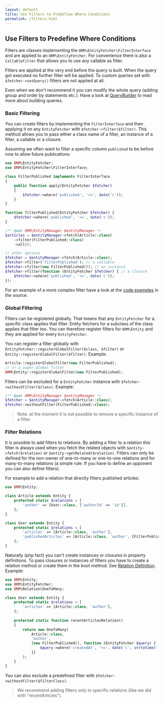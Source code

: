```yaml
---
layout: default
title: Use Filters to Predefine Where Conditions
permalink: /filters.html
---
```

## Use Filters to Predefine Where Conditions

Filters are classes implementing the `ORM\EntityFetcher\FilterInterface` and are applied to an `ORM\EntityFetcher`. For
convenience there is also a `CallableFilter` that allows you to use any callable as filter.

Filters are applied at the very end before the query is built. When the query got executed no further filter will be
applied. To custom queries set with `$fetcher->setQuery()` filters are not applied at all.

Even when we don't recommend it you can modify the whole query (adding group and order by statements etc.). Have a look
at [QueryBuilder](querybuilder.md) to read more about building queries.

### Basic Filtering

You can create filters by implementing the `FilterInterface` and then applying it on any `EntityFetcher` with 
`$fetcher->filter($filter)`. This method allows you to pass either a class name of a filter, an instance of a filter,
a callable or a closure.

Assuming we often want to filter a specific column `published` to be before now to allow future publications:

```php
use ORM\EntityFetcher;
use ORM\EntityFetcher\FilterInterface;

class FilterPublished implements FilterInterface
{
    public function apply(EntityFetcher $fetcher)
    {
        $fetcher->where('published', '<=', date('c'));
    }
}

function filterPublished(EntityFetcher $fetcher) {
    $fetcher->where('published', '<=', date('c'));
}

/** @var ORM\EntityManager $entityManager */
$articles = $entityManager->fetch(Article::class)
    ->filter(FilterPublished::class)
    ->all();

// other options
$fetcher = $entityManager->fetch(Article::class);
$fetcher->filter('filterPublished'); // a callable
$fetcher->filter(new FilterPublished()); // an instance
$fetcher->filter(function (EntityFetcher $fetcher) { // a closure
    $fetcher->where('published', '<=', date('c'));
});
```

For an example of a more complex filter have a look at the
[code examples](https://github.com/tflori/orm/blob/master/examples) in the source.

### Global Filtering

Filters can be registered globally. That means that any `EntityFetcher` for a specific class applies that filter. 
Entity fetchers for a subclass of the class applies that filter too. You can therefore register filters for `ORM\Entity`
and they are applied for every `EntityFetcher`.

You can register a filter globally with `EntityFetcher::registerGlobalFilter($class, $filter)` 
or `Entity::registerGlobalFilter($filter)`. Example:

```php
Article::registerGlobalFilter(new FilterPublished);
// or a super global filter
ORM\Entity::registerGlobalFilter(new FilterPublished);
```

Filters can be excluded for a `EntityFetcher` instance with `$fetcher->withoutFilter($class)`. Example:

```php
/** @var ORM\EntityManager $entityManager */
$fetcher = $entityManager->fetch(Article::class);
$fetcher->withoutFilter(FilterPublished::class);
```

> Note: at the moment it is not possible to remove a specific instance of a filter.

### Filter Relations

It is possible to add filters to relations. By adding a filter to a relation this filter is always used when you fetch
the related objects with `$entity->fetch($relation)` or `$entity->getRelated($relation)`. Filters can only be defined
for the non-owner of one-to-many or one-to-one relations and for many-to-many relations (a simple rule: If you have to
define an opponent you can also define filters).

For example to add a relation that directly filters published articles:

```php
use ORM\Entity;

class Article extends Entity {
    protected static $relations = [
        'author' => [User::class, ['authorId' => 'id']],
    ];
}

class User extends Entity {
    protected static $relations = [
        'articles' => [Article::class, 'author'],
        'publishedArticles' => [Article::class, 'author', [FilterPublished::class]],
    ];
}
```

Naturally (php fact) you can't create instances or closures in property definitions. To pass closures or instances of
filters you have to create a relation method or create them in the boot method. See
[Relation Definition](relationDefinition.md). Example:

```php
use ORM\Entity;
use ORM\EntityFetcher;
use ORM\Relation\OneToMany;

class User extends Entity {
    protected static $relations = [
        'articles' => [Article::class, 'author'],
    ];
    
    protected static function recentArticlesRelation()
    {
        return new OneToMany(
            Article::class, 
            'author', 
            [new FilterPublished(), function (EntityFetcher $query) {
                $query->where('createdAt', '>=', date('c', strtotime('-2 weeks')));
            }]
        );
    }
}
```

You can also exclude a predefined filter with `$fetcher->withoutFilter($filterClass)`.

> We recommend adding filters only to specific relations (like we did with "recentArticles").
